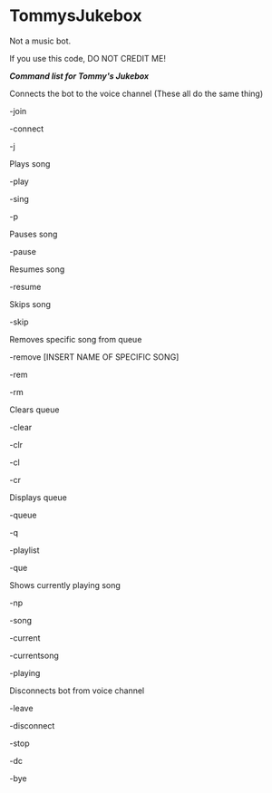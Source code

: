 # TommysJukebox
Not a music bot.

If you use this code, DO NOT CREDIT ME!


<b> <i> Command list for Tommy's Jukebox </b> </i>

Connects the bot to the voice channel (These all do the same thing)
	<p> -join </p>
	<p> -connect </p>
	<p> -j </p>

Plays song
	<p> -play </p>
	<p> -sing </p>
	<p> -p </p>
	
Pauses song
	<p> -pause </p>
	
Resumes song
	<p> -resume </p>
	
Skips song
	<p> -skip </p>
	
Removes specific song from queue </p> 
	<p> -remove [INSERT NAME OF SPECIFIC SONG] </p>
	<p> -rem </p>
	<p> -rm </p>

Clears queue
	<p> -clear </p>
	<p> -clr </p>
	<p> -cl </p>
	<p> -cr </p>
	
Displays queue
	<p> -queue </p>
	<p> -q </p>
	<p> -playlist </p>
	<p> -que </p>
	
Shows currently playing song
	<p> -np </p>
	<p> -song </p>
	<p> -current </p>
	<p> -currentsong </p>
	<p> -playing </p>
	
Disconnects bot from voice channel
	<p> -leave </p>
	<p> -disconnect </p>
	<p> -stop </p>
	<p> -dc </p>
	<p> -bye </p>
	
